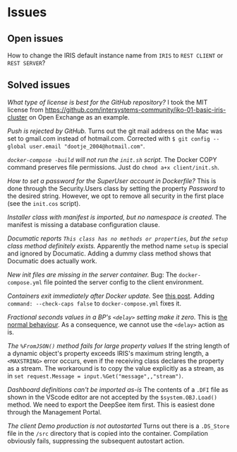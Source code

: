 # Issues

## Open issues

How to change the IRIS default instance name from `IRIS` to `REST CLIENT` or `REST SERVER`?

## Solved issues

*What type of license is best for the GitHub repository?*
I took the MIT license from <https://github.com/intersystems-community/iko-01-basic-iris-cluster> on Open Exchange as an example.

*Push is rejected by GitHub.*
Turns out the git mail address on the Mac was set to gmail.com instead of hotmail.com.
Corrected with `$ git config --global user.email "dootje_2004@hotmail.com"`.

*`docker-compose -build` will not run the `init.sh` script.*
The Docker COPY command preserves file permissions. Just do `chmod a+x client/init.sh`.

*How to set a password for the SuperUser account in Dockerfile?*
This is done through the Security.Users class by setting the property *Password* to the desired string.
However, we opt to remove all security in the first place (see the `init.cos` script).

*Installer class with manifest is imported, but no namespace is created.*
The manifest is missing a database configuration clause.

*Documatic reports `This class has no methods or properties`, but the `setup` class method definitely exists.*
Apparently the method name `setup` is special and ignored by Documatic.
Adding a dummy class method shows that Documatic does actually work.

*New init files are missing in the server container.*
Bug: The `docker-compose.yml` file pointed the server config to the client environment.

*Containers exit immediately after Docker update.*
See [this post](https://community.intersystems.com/post/using-intersystems-iris-containers-docker-201014).
Adding `command: --check-caps false` to `docker-compose.yml` fixes it.

*Fractional seconds values in a BP's `<delay>` setting make it zero.*
This is [the normal behaviour](https://docs.intersystems.com/iris20222/csp/docbook/DocBook.UI.Page.cls?KEY=EBPLR_delay#EBPLR_delay_details).
As a consequence, we cannot use the `<delay>` action as is.

*The `%FromJSON()` method fails for large property values*
If the string length of a dynamic object's property exceeds IRIS's maximum string length, a `<MAXSTRING>` error occurs,
even if the receiving class declares the property as a stream.
The workaround is to copy the value explicitly as a stream, as in `set request.Message = input.%Get("message",,"stream")`.

*Dashboard definitions can't be imported as-is*
The contents of a `.DFI` file as shown in the VScode editor are not accepted by the `$system.OBJ.Load()` method.
We need to export the DeepSee item first. This is easiest done through the Management Portal.

*The client Demo production is not autostarted*
Turns out there is a `.DS_Store` file in the `/src` directory that is copied into the container.
Compilation obviously fails, suppressing the subsequent autostart action.
